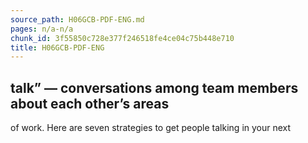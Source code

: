 ```yaml
---
source_path: H06GCB-PDF-ENG.md
pages: n/a-n/a
chunk_id: 3f55850c728e377f246518fe4ce04c75b448e710
title: H06GCB-PDF-ENG
---
```

## talk” — conversations among team members about each other’s areas

of work. Here are seven strategies to get people talking in your next

